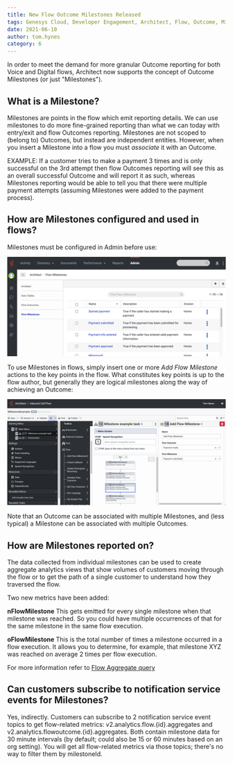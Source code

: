 ```yaml
---
title: New Flow Outcome Milestones Released
tags: Genesys Cloud, Developer Engagement, Architect, Flow, Outcome, Milestone
date: 2021-06-10
author: tom.hynes
category: 6
---
```


In order to meet the demand for more granular Outcome reporting for both Voice and Digital flows, Architect now supports the concept of Outcome Milestones (or just "Milestones").

## What is a Milestone?

Milestones are points in the flow which emit reporting details. We can use milestones to do more fine-grained reporting than what we can today with entry/exit and flow Outcomes reporting.  Milestones are not scoped to (belong to) Outcomes, but instead are independent entities.  However, when you insert a Milestone into a flow you must *associate* it with an Outcome.

EXAMPLE: If a customer tries to make a payment 3 times and is only successful on the 3rd attempt then flow Outcomes reporting will see this as an overall successful Outcome and will report it as such, whereas Milestones reporting would be able to tell you that there were multiple payment attempts (assuming Milestones were added to the payment process).

## How are Milestones configured and used in flows?

Milestones must be configured in Admin before use:

![milestones admin](milestones-admin.png)


To use Milestones in flows, simply insert one or more *Add Flow Milestone* actions to the key points in the flow.  What constitutes key points is up to the flow author, but generally they are logical milestones along the way of achieving an Outcome:

![milestones flow](milestones-flow.png)

Note that an Outcome can be associated with multiple Milestones, and (less typical) a Milestone can be associated with multiple Outcomes.


## How are Milestones reported on?

The data collected from individual milestones can be used to create aggregate analytics views that show volumes of customers moving through the flow or to get the path of a single customer to understand how they traversed the flow.

Two new metrics have been added:

**nFlowMilestone** This gets emitted for every single milestone when that milestone was reached. So you could have multiple occurrences of that for the same milestone in the same flow execution.

**oFlowMilestone** This is the total number of times a milestone occurred in a flow execution. It allows you to determine, for example, that milestone XYZ was reached on average 2 times per flow execution.

For more information refer to [Flow Aggregate query](https://developer.genesys.cloud/api/rest/v2/analytics/flow_aggregate)

## Can customers subscribe to notification service events for Milestones?

Yes, indirectly. Customers can subscribe to 2 notification service event topics to get flow-related metrics: v2.analytics.flow.{id}.aggregates and v2.analytics.flowoutcome.{id}.aggregates. Both contain milestone data for 30 minute intervals (by default; could also be 15 or 60 minutes based on an org setting).  You will get all flow-related metrics via those topics; there's no way to filter them by milestoneId.
